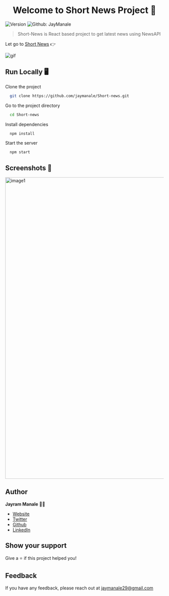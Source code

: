 <h1 align="center">Welcome to Short News Project 👋</h1>
<p>
  <img alt="Version" src="https://img.shields.io/badge/version-1.0.0-blue.svg?cacheSeconds=2592000" />
  <img alt="Github: JayManale" src="https://img.shields.io/github/last-commit/jaymanale/covid-19-report" />
</p>

 

> Short-News is React based  project to get latest news using NewsAPI

Let go to [Short News](https://short-news.netlify.app/) 👉

![gif](https://user-images.githubusercontent.com/5653906/211148550-76532c90-3f55-4e21-b5bd-a365358886bd.gif)

## Run Locally 🖥️

Clone the project

```bash
  git clone https://github.com/jaymanale/Short-news.git
```

Go to the project directory

```bash
  cd Short-news
```

Install dependencies

```bash
  npm install
```

Start the server

```bash
  npm start
```


## Screenshots 📸

<img width="960" alt="image1" src="https://user-images.githubusercontent.com/5653906/211148554-6a8b7079-6e5c-4512-8e4c-b2e40fed4341.png">



## Author

**Jayram Manale** 🧑‍💻

- [Website](https://www.jayrammanale.com/)
- [Twitter](https://twitter.com/JayManale)
- [Github](https://github.com/jaymanale)
- [LinkedIn](https://linkedin.com/in/jayram-manale)

## Show your support

Give a ⭐️ if this project helped you!
## Feedback

If you have any feedback, please reach out at jaymanale29@gmail.com
